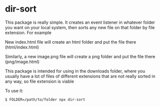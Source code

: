 # dir-sort

This package is really simple. It creates an event listener in whatever folder you want on your local system, then sorts any new file on that folder by file extension. For example

New index.html file will create an html folder and put the file there (html/index.html)

Similarly, a new image.png file will create a png folder and put the file there (png/image.html)

This package is intended for using in the downloads folder, where you usually have a lot of files of different extensions that are not really sorted in any way, so file extension is viable

To use it:

```bash
$ FOLDER=/path/to/folder npx dir-sort
```
